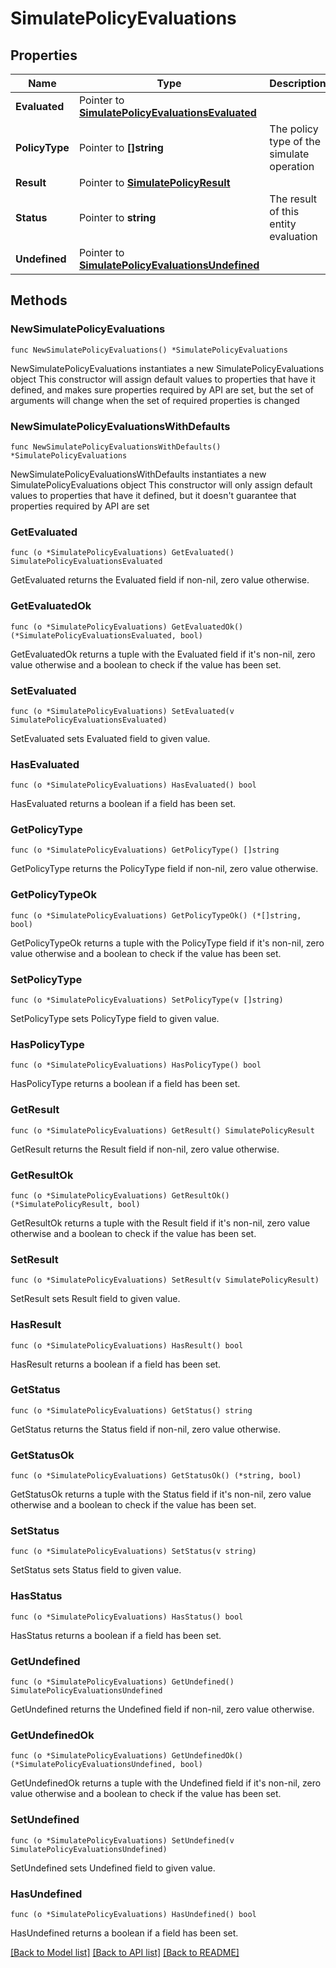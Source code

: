 # SimulatePolicyEvaluations

## Properties

Name | Type | Description | Notes
------------ | ------------- | ------------- | -------------
**Evaluated** | Pointer to [**SimulatePolicyEvaluationsEvaluated**](SimulatePolicyEvaluationsEvaluated.md) |  | [optional] 
**PolicyType** | Pointer to **[]string** | The policy type of the simulate operation | [optional] 
**Result** | Pointer to [**SimulatePolicyResult**](SimulatePolicyResult.md) |  | [optional] 
**Status** | Pointer to **string** | The result of this entity evaluation | [optional] 
**Undefined** | Pointer to [**SimulatePolicyEvaluationsUndefined**](SimulatePolicyEvaluationsUndefined.md) |  | [optional] 

## Methods

### NewSimulatePolicyEvaluations

`func NewSimulatePolicyEvaluations() *SimulatePolicyEvaluations`

NewSimulatePolicyEvaluations instantiates a new SimulatePolicyEvaluations object
This constructor will assign default values to properties that have it defined,
and makes sure properties required by API are set, but the set of arguments
will change when the set of required properties is changed

### NewSimulatePolicyEvaluationsWithDefaults

`func NewSimulatePolicyEvaluationsWithDefaults() *SimulatePolicyEvaluations`

NewSimulatePolicyEvaluationsWithDefaults instantiates a new SimulatePolicyEvaluations object
This constructor will only assign default values to properties that have it defined,
but it doesn't guarantee that properties required by API are set

### GetEvaluated

`func (o *SimulatePolicyEvaluations) GetEvaluated() SimulatePolicyEvaluationsEvaluated`

GetEvaluated returns the Evaluated field if non-nil, zero value otherwise.

### GetEvaluatedOk

`func (o *SimulatePolicyEvaluations) GetEvaluatedOk() (*SimulatePolicyEvaluationsEvaluated, bool)`

GetEvaluatedOk returns a tuple with the Evaluated field if it's non-nil, zero value otherwise
and a boolean to check if the value has been set.

### SetEvaluated

`func (o *SimulatePolicyEvaluations) SetEvaluated(v SimulatePolicyEvaluationsEvaluated)`

SetEvaluated sets Evaluated field to given value.

### HasEvaluated

`func (o *SimulatePolicyEvaluations) HasEvaluated() bool`

HasEvaluated returns a boolean if a field has been set.

### GetPolicyType

`func (o *SimulatePolicyEvaluations) GetPolicyType() []string`

GetPolicyType returns the PolicyType field if non-nil, zero value otherwise.

### GetPolicyTypeOk

`func (o *SimulatePolicyEvaluations) GetPolicyTypeOk() (*[]string, bool)`

GetPolicyTypeOk returns a tuple with the PolicyType field if it's non-nil, zero value otherwise
and a boolean to check if the value has been set.

### SetPolicyType

`func (o *SimulatePolicyEvaluations) SetPolicyType(v []string)`

SetPolicyType sets PolicyType field to given value.

### HasPolicyType

`func (o *SimulatePolicyEvaluations) HasPolicyType() bool`

HasPolicyType returns a boolean if a field has been set.

### GetResult

`func (o *SimulatePolicyEvaluations) GetResult() SimulatePolicyResult`

GetResult returns the Result field if non-nil, zero value otherwise.

### GetResultOk

`func (o *SimulatePolicyEvaluations) GetResultOk() (*SimulatePolicyResult, bool)`

GetResultOk returns a tuple with the Result field if it's non-nil, zero value otherwise
and a boolean to check if the value has been set.

### SetResult

`func (o *SimulatePolicyEvaluations) SetResult(v SimulatePolicyResult)`

SetResult sets Result field to given value.

### HasResult

`func (o *SimulatePolicyEvaluations) HasResult() bool`

HasResult returns a boolean if a field has been set.

### GetStatus

`func (o *SimulatePolicyEvaluations) GetStatus() string`

GetStatus returns the Status field if non-nil, zero value otherwise.

### GetStatusOk

`func (o *SimulatePolicyEvaluations) GetStatusOk() (*string, bool)`

GetStatusOk returns a tuple with the Status field if it's non-nil, zero value otherwise
and a boolean to check if the value has been set.

### SetStatus

`func (o *SimulatePolicyEvaluations) SetStatus(v string)`

SetStatus sets Status field to given value.

### HasStatus

`func (o *SimulatePolicyEvaluations) HasStatus() bool`

HasStatus returns a boolean if a field has been set.

### GetUndefined

`func (o *SimulatePolicyEvaluations) GetUndefined() SimulatePolicyEvaluationsUndefined`

GetUndefined returns the Undefined field if non-nil, zero value otherwise.

### GetUndefinedOk

`func (o *SimulatePolicyEvaluations) GetUndefinedOk() (*SimulatePolicyEvaluationsUndefined, bool)`

GetUndefinedOk returns a tuple with the Undefined field if it's non-nil, zero value otherwise
and a boolean to check if the value has been set.

### SetUndefined

`func (o *SimulatePolicyEvaluations) SetUndefined(v SimulatePolicyEvaluationsUndefined)`

SetUndefined sets Undefined field to given value.

### HasUndefined

`func (o *SimulatePolicyEvaluations) HasUndefined() bool`

HasUndefined returns a boolean if a field has been set.


[[Back to Model list]](../README.md#documentation-for-models) [[Back to API list]](../README.md#documentation-for-api-endpoints) [[Back to README]](../README.md)



